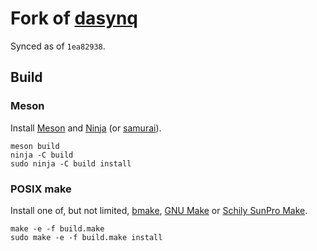 # Fork of [dasynq](//github.com/davmac314/dasynq)

Synced as of `1ea82938`.

## Build

### Meson

Install [Meson](https://mesonbuild.com) and [Ninja](https://ninja-build.org) (or [samurai](https://git.sr.ht/~mcf/samurai)).

```
meson build
ninja -C build
sudo ninja -C build install
```

### POSIX make

Install one of, but not limited, [bmake](http://www.crufty.net/help/sjg/bmake.html), [GNU Make](https://www.gnu.org/software/make/) or [Schily SunPro Make](http://schilytools.sourceforge.net/sunpromake.html).

```
make -e -f build.make
sudo make -e -f build.make install
```

